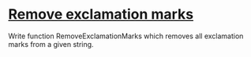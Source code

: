 # [Remove exclamation marks](https://www.codewars.com/kata/remove-exclamation-marks "https://www.codewars.com/kata/57a0885cbb9944e24c00008e")

Write function RemoveExclamationMarks which removes all exclamation marks from a given string.